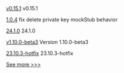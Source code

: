 
[v0.15.1](https://github.com/hyperledger/bevel/releases/tag/v0.15.1) v0.15.1

[1.0.4](https://github.com/hyperledger-labs/cckit/releases/tag/1.0.4) fix delete private key mockStub behavior

[24.1.0](https://github.com/hyperledger/besu/releases/tag/24.1.0) 24.1.0

[v1.10.0-beta3](https://github.com/hyperledger/bevel-operator-fabric/releases/tag/v1.10.0-beta3) Version 1.10.0-beta3

[23.10.3-hotfix](https://github.com/hyperledger/besu/releases/tag/23.10.3-hotfix) 23.10.3-hotfix


[See more >>>](https://start-here.hyperledger.org/releases)
